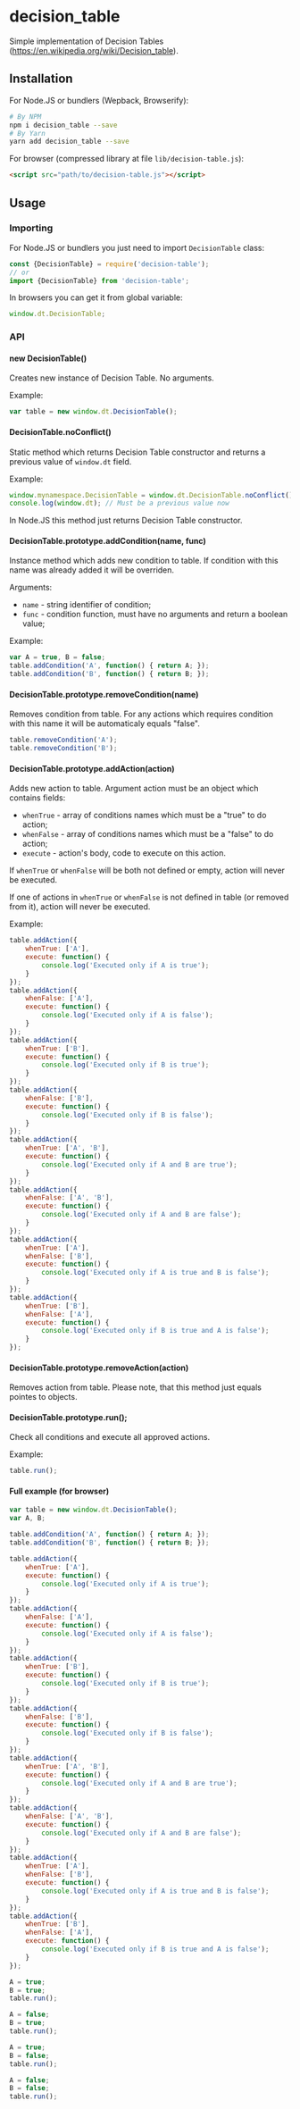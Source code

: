 # decision_table

Simple implementation of Decision Tables (https://en.wikipedia.org/wiki/Decision_table).

## Installation

For Node.JS or bundlers (Wepback, Browserify):

```bash
# By NPM
npm i decision_table --save
# By Yarn
yarn add decision_table --save
```

For browser (compressed library at file `lib/decision-table.js`):

```html
<script src="path/to/decision-table.js"></script>
```

## Usage

### Importing

For Node.JS or bundlers you just need to import `DecisionTable` class:

```javascript
const {DecisionTable} = require('decision-table');
// or
import {DecisionTable} from 'decision-table';
```

In browsers you can get it from global variable:

```javascript
window.dt.DecisionTable;
```

### API

#### new DecisionTable()

Creates new instance of Decision Table. No arguments.

Example:
```javascript
var table = new window.dt.DecisionTable();
```

#### DecisionTable.noConflict()

Static method which returns Decision Table constructor and returns
a previous value of `window.dt` field.

Example:
```javascript
window.mynamespace.DecisionTable = window.dt.DecisionTable.noConflict();
console.log(window.dt); // Must be a previous value now
```

In Node.JS this method just returns Decision Table constructor.

#### DecisionTable.prototype.addCondition(name, func)

Instance method which adds new condition to table. If condition
with this name was already added it will be overriden.

Arguments:
* `name` - string identifier of condition;
* `func` - condition function, must have no arguments and return a boolean value;

Example:
```javascript
var A = true, B = false;
table.addCondition('A', function() { return A; });
table.addCondition('B', function() { return B; });
```

#### DecisionTable.prototype.removeCondition(name)

Removes condition from table. For any actions which requires condition with this
name it will be automaticaly equals "false".

```javascript
table.removeCondition('A');
table.removeCondition('B');
```

#### DecisionTable.prototype.addAction(action)

Adds new action to table. Argument action must be an object which contains fields:
* `whenTrue` - array of conditions names which must be a "true" to do action;
* `whenFalse` - array of conditions names which must be a "false" to do action;
* `execute` - action's body, code to execute on this action.

If `whenTrue` or `whenFalse` will be both not defined or empty, action will
never be executed.

If one of actions in `whenTrue` or `whenFalse` is not defined in table
(or removed from it), action will never be executed.

Example:
```javascript
table.addAction({
    whenTrue: ['A'],
    execute: function() {
        console.log('Executed only if A is true');
    }
});
table.addAction({
    whenFalse: ['A'],
    execute: function() {
        console.log('Executed only if A is false');
    }
});
table.addAction({
    whenTrue: ['B'],
    execute: function() {
        console.log('Executed only if B is true');
    }
});
table.addAction({
    whenFalse: ['B'],
    execute: function() {
        console.log('Executed only if B is false');
    }
});
table.addAction({
    whenTrue: ['A', 'B'],
    execute: function() {
        console.log('Executed only if A and B are true');
    }
});
table.addAction({
    whenFalse: ['A', 'B'],
    execute: function() {
        console.log('Executed only if A and B are false');
    }
});
table.addAction({
    whenTrue: ['A'],
    whenFalse: ['B'],
    execute: function() {
        console.log('Executed only if A is true and B is false');
    }
});
table.addAction({
    whenTrue: ['B'],
    whenFalse: ['A'],
    execute: function() {
        console.log('Executed only if B is true and A is false');
    }
});
```

#### DecisionTable.prototype.removeAction(action)

Removes action from table. Please note, that this method just equals pointes to objects.

#### DecisionTable.prototype.run();

Check all conditions and execute all approved actions.

Example:

```javascript
table.run();
```

#### Full example (for browser)

```javascript
var table = new window.dt.DecisionTable();
var A, B;

table.addCondition('A', function() { return A; });
table.addCondition('B', function() { return B; });

table.addAction({
    whenTrue: ['A'],
    execute: function() {
        console.log('Executed only if A is true');
    }
});
table.addAction({
    whenFalse: ['A'],
    execute: function() {
        console.log('Executed only if A is false');
    }
});
table.addAction({
    whenTrue: ['B'],
    execute: function() {
        console.log('Executed only if B is true');
    }
});
table.addAction({
    whenFalse: ['B'],
    execute: function() {
        console.log('Executed only if B is false');
    }
});
table.addAction({
    whenTrue: ['A', 'B'],
    execute: function() {
        console.log('Executed only if A and B are true');
    }
});
table.addAction({
    whenFalse: ['A', 'B'],
    execute: function() {
        console.log('Executed only if A and B are false');
    }
});
table.addAction({
    whenTrue: ['A'],
    whenFalse: ['B'],
    execute: function() {
        console.log('Executed only if A is true and B is false');
    }
});
table.addAction({
    whenTrue: ['B'],
    whenFalse: ['A'],
    execute: function() {
        console.log('Executed only if B is true and A is false');
    }
});

A = true;
B = true;
table.run();

A = false;
B = true;
table.run();

A = true;
B = false;
table.run();

A = false;
B = false;
table.run();
```